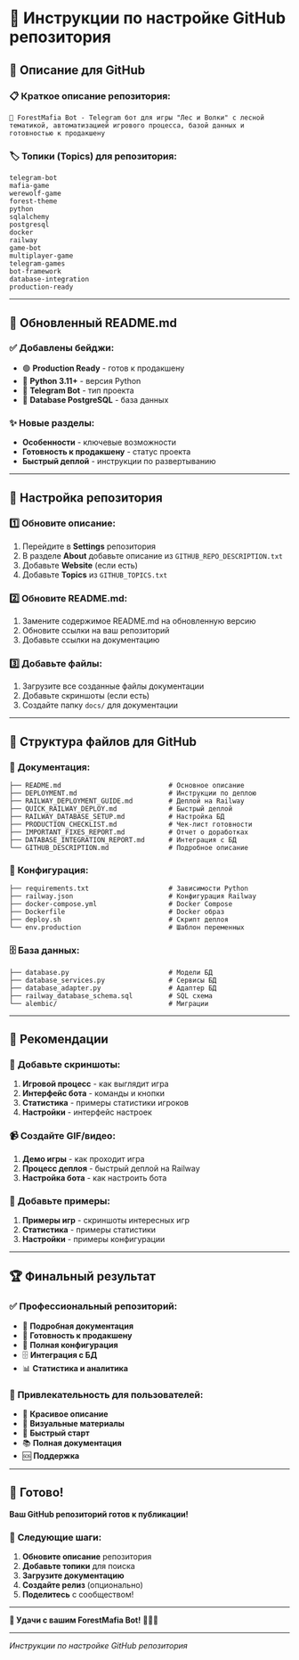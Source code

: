 # 📝 Инструкции по настройке GitHub репозитория

## 🎯 **Описание для GitHub**

### 📋 **Краткое описание репозитория:**
```
🌲 ForestMafia Bot - Telegram бот для игры "Лес и Волки" с лесной тематикой, автоматизацией игрового процесса, базой данных и готовностью к продакшену
```

### 🏷️ **Топики (Topics) для репозитория:**
```
telegram-bot
mafia-game
werewolf-game
forest-theme
python
sqlalchemy
postgresql
docker
railway
game-bot
multiplayer-game
telegram-games
bot-framework
database-integration
production-ready
```

---

## 📖 **Обновленный README.md**

### ✅ **Добавлены бейджи:**
- 🟢 **Production Ready** - готов к продакшену
- 🔵 **Python 3.11+** - версия Python
- 🔵 **Telegram Bot** - тип проекта
- 🔵 **Database PostgreSQL** - база данных

### ✨ **Новые разделы:**
- **Особенности** - ключевые возможности
- **Готовность к продакшену** - статус проекта
- **Быстрый деплой** - инструкции по развертыванию

---

## 🚀 **Настройка репозитория**

### 1️⃣ **Обновите описание:**
1. Перейдите в **Settings** репозитория
2. В разделе **About** добавьте описание из `GITHUB_REPO_DESCRIPTION.txt`
3. Добавьте **Website** (если есть)
4. Добавьте **Topics** из `GITHUB_TOPICS.txt`

### 2️⃣ **Обновите README.md:**
1. Замените содержимое README.md на обновленную версию
2. Обновите ссылки на ваш репозиторий
3. Добавьте ссылки на документацию

### 3️⃣ **Добавьте файлы:**
1. Загрузите все созданные файлы документации
2. Добавьте скриншоты (если есть)
3. Создайте папку `docs/` для документации

---

## 📁 **Структура файлов для GitHub**

### 📖 **Документация:**
```
├── README.md                           # Основное описание
├── DEPLOYMENT.md                       # Инструкции по деплою
├── RAILWAY_DEPLOYMENT_GUIDE.md         # Деплой на Railway
├── QUICK_RAILWAY_DEPLOY.md             # Быстрый деплой
├── RAILWAY_DATABASE_SETUP.md           # Настройка БД
├── PRODUCTION_CHECKLIST.md             # Чек-лист готовности
├── IMPORTANT_FIXES_REPORT.md           # Отчет о доработках
├── DATABASE_INTEGRATION_REPORT.md      # Интеграция с БД
└── GITHUB_DESCRIPTION.md               # Подробное описание
```

### 🔧 **Конфигурация:**
```
├── requirements.txt                    # Зависимости Python
├── railway.json                        # Конфигурация Railway
├── docker-compose.yml                  # Docker Compose
├── Dockerfile                          # Docker образ
├── deploy.sh                           # Скрипт деплоя
└── env.production                      # Шаблон переменных
```

### 🗄️ **База данных:**
```
├── database.py                         # Модели БД
├── database_services.py                # Сервисы БД
├── database_adapter.py                 # Адаптер БД
├── railway_database_schema.sql         # SQL схема
└── alembic/                            # Миграции
```

---

## 🎯 **Рекомендации**

### 📸 **Добавьте скриншоты:**
1. **Игровой процесс** - как выглядит игра
2. **Интерфейс бота** - команды и кнопки
3. **Статистика** - примеры статистики игроков
4. **Настройки** - интерфейс настроек

### 📹 **Создайте GIF/видео:**
1. **Демо игры** - как проходит игра
2. **Процесс деплоя** - быстрый деплой на Railway
3. **Настройка бота** - как настроить бота

### 📝 **Добавьте примеры:**
1. **Примеры игр** - скриншоты интересных игр
2. **Статистика** - примеры статистики
3. **Настройки** - примеры конфигурации

---

## 🏆 **Финальный результат**

### ✅ **Профессиональный репозиторий:**
- 📖 **Подробная документация**
- 🚀 **Готовность к продакшену**
- 🔧 **Полная конфигурация**
- 🗄️ **Интеграция с БД**
- 📊 **Статистика и аналитика**

### 🎯 **Привлекательность для пользователей:**
- 🌟 **Красивое описание**
- 📸 **Визуальные материалы**
- 🚀 **Быстрый старт**
- 📚 **Полная документация**
- 🆘 **Поддержка**

---

## 🎉 **Готово!**

**Ваш GitHub репозиторий готов к публикации!**

### 🚀 **Следующие шаги:**
1. **Обновите описание** репозитория
2. **Добавьте топики** для поиска
3. **Загрузите документацию**
4. **Создайте релиз** (опционально)
5. **Поделитесь** с сообществом!

---

**🌲 Удачи с вашим ForestMafia Bot!** 🐺🦊🦌

---
*Инструкции по настройке GitHub репозитория*
